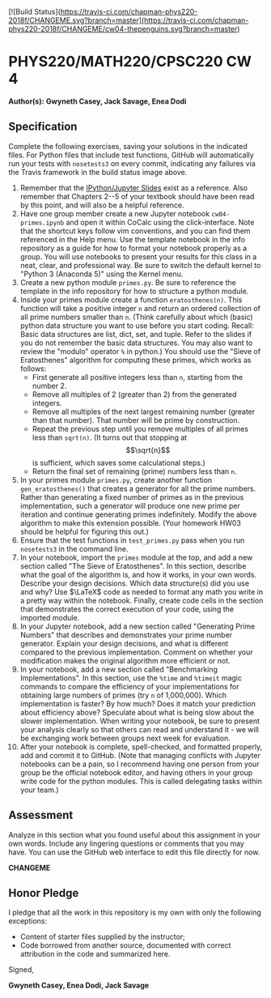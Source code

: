 [![Build Status](https://travis-ci.com/chapman-phys220-2018f/CHANGEME.svg?branch=master](https://travis-ci.com/chapman-phys220-2018f/CHANGEME/cw04-thepenguins.svg?branch=master)

# PHYS220/MATH220/CPSC220 CW 4

**Author(s):** **Gwyneth Casey, Jack Savage, Enea Dodi**

## Specification

Complete the following exercises, saving your solutions in the indicated files. For Python files that include test functions, GitHub will automatically run your tests with ```nosetests3``` on every commit, indicating any failures via the Travis framework in the build status image above.

1. Remember that the [IPython/Jupyter Slides](https://slides.com/profdressel/jupyter-overview) exist as a reference. Also remember that Chapters 2--5 of your textbook should have been read by this point, and will also be a helpful reference. 
1. Have one group member create a new Jupyter notebook ```cw04-primes.ipynb``` and open it within CoCalc using the click-interface. Note that the shortcut keys follow vim conventions, and you can find them referenced in the Help menu. Use the template notebook in the info repository as a guide for how to format your notebook properly as a group. You will use notebooks to present your results for this class in a neat, clear, and professional way. Be sure to switch the default kernel to "Python 3 (Anaconda 5)" using the Kernel menu.
1. Create a new python module ```primes.py```. Be sure to reference the template in the info repository for how to structure a python module. 
1. Inside your primes module create a function ```eratosthenes(n)```. This function will take a positive integer ```n``` and return an ordered collection of all prime numbers smaller than ```n```. (Think carefully about which (basic) python data structure you want to use before you start coding. Recall: Basic data structures are list, dict, set, and tuple. Refer to the slides if you do not remember the basic data structures. You may also want to review the "modulo" operator ```%``` in python.) You should use the "Sieve of Eratosthenes" algorithm for computing these primes, which works as follows: 
      - First generate all positive integers less than ```n```, starting from the number 2. 
      - Remove all multiples of 2 (greater than 2) from the generated integers. 
      - Remove all multiples of the next largest remaining number (greater than that number). That number will be prime by construction.
      - Repeat the previous step until you remove multiples of all primes less than ```sqrt(n)```. (It turns out that stopping at $$\sqrt{n}$$ is sufficient, which saves some calculational steps.) 
      - Return the final set of remaining (prime) numbers less than ```n```. 
1. In your primes module ```primes.py```, create another function ```gen_eratosthenes()``` that creates a generator for all the prime numbers. Rather than generating a fixed number of primes as in the previous implementation, such a generator will produce one new prime per iteration and continue generating primes indefinitely. Modify the above algorithm to make this extension possible. (Your homework HW03 should be helpful for figuring this out.)
1. Ensure that the test functions in ```test_primes.py``` pass when you run ```nosetests3``` in the command line.
1. In your notebook, import the ```primes``` module at the top, and add a new section called "The Sieve of Eratosthenes". In this section, describe what the goal of the algorithm is, and how it works, in your own words. Describe your design decisions. Which data structure(s) did you use and why? Use $\LaTeX$ code as needed to format any math you write in a pretty way within the notebook. Finally, create code cells in the section that demonstrates the correct execution of your code, using the imported module.
1. In your Jupyter notebook, add a new section called "Generating Prime Numbers" that describes and demonstrates your prime number generator. Explain your design decisions, and what is different compared to the previous implementation. Comment on whether your modification makes the original algorithm more efficient or not.
1. In your notebook, add a new section called "Benchmarking Implementations". In this section, use the ```%time``` and ```%timeit``` magic commands to compare the efficiency of your implementations for obtaining large numbers of primes (try ```n``` of 1,000,000). Which implementation is faster? By how much? Does it match your prediction about efficiency above? Speculate about what is being slow about the slower implementation. When writing your notebook, be sure to present your analysis clearly so that others can read and understand it - we will be exchanging work between groups next week for evaluation.
1. After your notebook is complete, spell-checked, and formatted properly, add and commit it to GitHub. (Note that managing conflicts with Jupyter notebooks can be a pain, so I recommend having one person from your group be the official notebook editor, and having others in your group write code for the python modules. This is called delegating tasks within your team.)

## Assessment

Analyze in this section what you found useful about this assignment in your own words. Include any lingering questions or comments that you may have. You can use the GitHub web interface to edit this file directly for now.

**CHANGEME**

## Honor Pledge

I pledge that all the work in this repository is my own with only the following exceptions:

* Content of starter files supplied by the instructor;
* Code borrowed from another source, documented with correct attribution in the code and summarized here.

Signed,

**Gwyneth Casey, Enea Dodi, Jack Savage**
